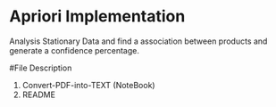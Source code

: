 # Apriori Implementation
Analysis Stationary Data and find a association between products and generate a confidence percentage.

#File Description
  1. Convert-PDF-into-TEXT (NoteBook)
  2. README
